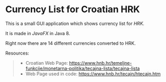 # Currency List for Croatian HRK

This is a small GUI application which shows currency list for *HRK*.

It is made in *JavaFX* in Java 8.

Right now there are 14 different currencies converted to HRK.

Resources: 
  >- Croatian Web Page: https://www.hnb.hr/temeljne-funkcije/monetarna-politika/tecajna-lista/tecajna-lista
  >- Web Page used in code: https://www.hnb.hr/tecajn/htecajn.htm
